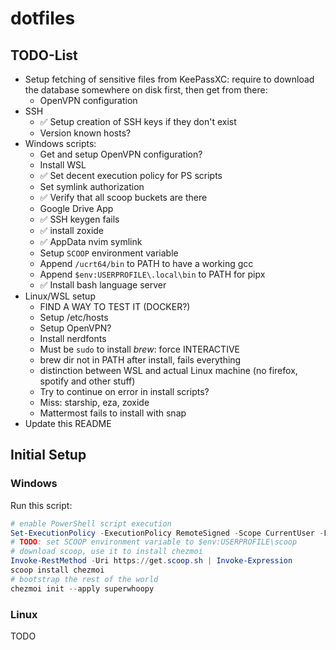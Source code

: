 # dotfiles

## TODO-List

* Setup fetching of sensitive files from KeePassXC: require to download the
    database somewhere on disk first, then get from there:
    * OpenVPN configuration
* SSH
    * ✅ Setup creation of SSH keys if they don't exist
    * Version known hosts?
* Windows scripts:
    * Get and setup OpenVPN configuration?
    * Install WSL
    * ✅ Set decent execution policy for PS scripts
    * Set symlink authorization
    * ✅ Verify that all scoop buckets are there
    * Google Drive App
    * ✅ SSH keygen fails
    * ✅ install zoxide
    * ✅ AppData nvim symlink
    * Setup `SCOOP` environment variable
    * Append `/ucrt64/bin` to PATH to have a working gcc
    * Append `$env:USERPROFILE\.local\bin` to PATH for pipx
    * ✅ Install bash language server
* Linux/WSL setup
    * FIND A WAY TO TEST IT (DOCKER?)
    * Setup /etc/hosts
    * Setup OpenVPN?
    * Install nerdfonts
    * Must be `sudo` to install *brew*: force INTERACTIVE
    * brew dir not in PATH after install, fails everything
    * distinction between WSL and actual Linux machine (no firefox, spotify and other stuff)
    * Try to continue on error in install scripts?
    * Miss: starship, eza, zoxide
    * Mattermost fails to install with snap
* Update this README

## Initial Setup

### Windows

Run this script:

```ps1
# enable PowerShell script execution
Set-ExecutionPolicy -ExecutionPolicy RemoteSigned -Scope CurrentUser -Force
# TODO: set SCOOP environment variable to $env:USERPROFILE\scoop
# download scoop, use it to install chezmoi
Invoke-RestMethod -Uri https://get.scoop.sh | Invoke-Expression
scoop install chezmoi
# bootstrap the rest of the world
chezmoi init --apply superwhoopy
```

### Linux

TODO
